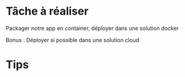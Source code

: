 # Tâche à réaliser 

Packager notre app en container, déployer dans une solution docker 

Bonus : Déployer si possible dans une solution cloud 
# Tips


